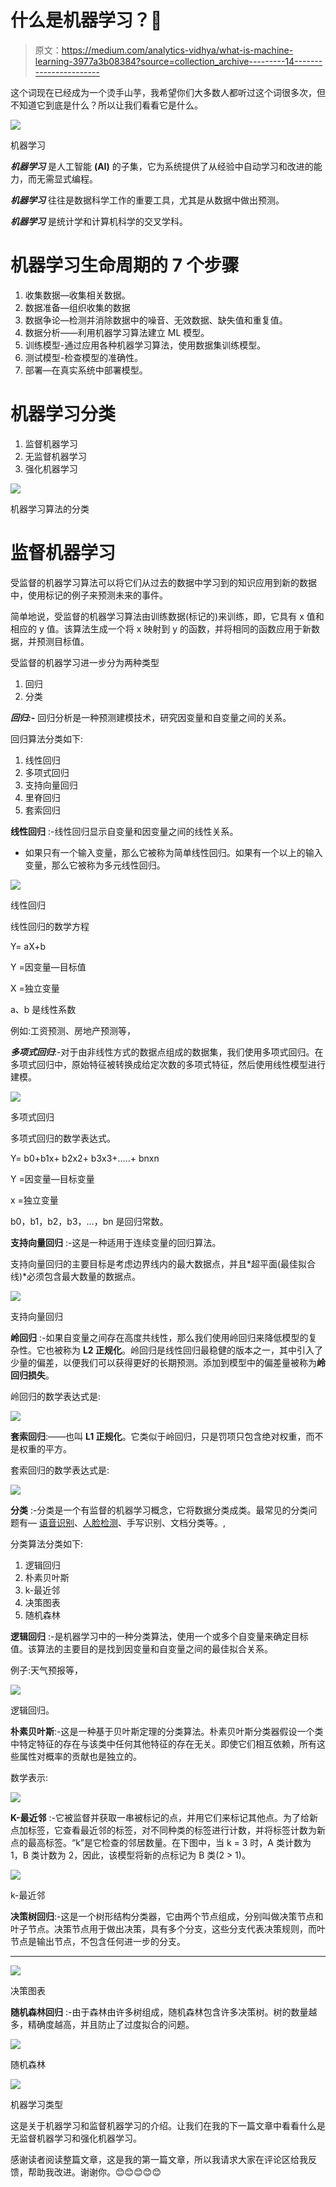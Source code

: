 # 什么是机器学习？🤔

> 原文：<https://medium.com/analytics-vidhya/what-is-machine-learning-3977a3b08384?source=collection_archive---------14----------------------->

这个词现在已经成为一个烫手山芋，我希望你们大多数人都听过这个词很多次，但不知道它到底是什么？所以让我们看看它是什么。

![](img/00cbc635fdad8662276d8bb7bd345015.png)

机器学习

***机器学习*** 是人工智能 **(AI)** 的子集，它为系统提供了从经验中自动学习和改进的能力，而无需显式编程。

***机器学习*** 往往是数据科学工作的重要工具，尤其是从数据中做出预测。

***机器学习*** 是统计学和计算机科学的交叉学科。

# **机器学习生命周期的 7 个步骤**

1.  收集数据—收集相关数据。
2.  数据准备—组织收集的数据
3.  数据争论—检测并消除数据中的噪音、无效数据、缺失值和重复值。
4.  数据分析——利用机器学习算法建立 ML 模型。
5.  训练模型-通过应用各种机器学习算法，使用数据集训练模型。
6.  测试模型-检查模型的准确性。
7.  部署—在真实系统中部署模型。

# 机器学习分类

1.  监督机器学习
2.  无监督机器学习
3.  强化机器学习

![](img/f58234acf9d0934a7a4b64ea11f39e02.png)

机器学习算法的分类

# **监督机器学习**

受监督的机器学习算法可以将它们从过去的数据中学习到的知识应用到新的数据中，使用标记的例子来预测未来的事件。

简单地说，受监督的机器学习算法由训练数据(标记的)来训练，即，它具有 x 值和相应的 y 值。该算法生成一个将 x 映射到 y 的函数，并将相同的函数应用于新数据，并预测目标值。

受监督的机器学习进一步分为两种类型

1.  回归
2.  分类

***回归:-*** 回归分析是一种预测建模技术，研究因变量和自变量之间的关系。

回归算法分类如下:

1.  线性回归
2.  多项式回归
3.  支持向量回归
4.  里脊回归
5.  套索回归

**线性回归** :-线性回归显示自变量和因变量之间的线性关系。

*   如果只有一个输入变量，那么它被称为简单线性回归。如果有一个以上的输入变量，那么它被称为多元线性回归。

![](img/6d782fecc2b618f8ba74895e1936b2b4.png)

线性回归

线性回归的数学方程

Y= aX+b

Y =因变量—目标值

X =独立变量

a、b 是线性系数

例如:工资预测、房地产预测等，

***多项式回归***:-对于由非线性方式的数据点组成的数据集，我们使用多项式回归。在多项式回归中，原始特征被转换成给定次数的多项式特征，然后使用线性模型进行建模。

![](img/2d719d331a68cb2d07f68a64e6ceffa6.png)

多项式回归

多项式回归的数学表达式。

Y= b0+b1x+ b2x2+ b3x3+…..+ bnxn

Y =因变量—目标变量

x =独立变量

b0，b1，b2，b3，…，bn 是回归常数。

**支持向量回归** :-这是一种适用于连续变量的回归算法。

支持向量回归的主要目标是考虑边界线内的最大数据点，并且*超平面(最佳拟合线)*必须包含最大数量的数据点。

![](img/42b8a522bdd942dd9cd0e9457a7b06d5.png)

支持向量回归

**岭回归** :-如果自变量之间存在高度共线性，那么我们使用岭回归来降低模型的复杂性。它也被称为 **L2 正规化**。岭回归是线性回归最稳健的版本之一，其中引入了少量的偏差，以便我们可以获得更好的长期预测。添加到模型中的偏差量被称为**岭回归损失**。

岭回归的数学表达式是:

![](img/c90a10586926db66eef852a6ce79078a.png)

**套索回归**:——也叫 **L1 正规化**。它类似于岭回归，只是罚项只包含绝对权重，而不是权重的平方。

套索回归的数学表达式是:

![](img/06d4182e2d9f5128156c66737bf654ff.png)

**分类** :-分类是一个有监督的机器学习概念，它将数据分类成类。最常见的分类问题有— [语音识别](https://www.edureka.co/blog/speech-recognition-python/)、[人脸检测](https://www.edureka.co/blog/tensorflow-object-detection-tutorial/)、手写识别、文档分类等。,

分类算法分类如下:

1.  逻辑回归
2.  朴素贝叶斯
3.  k-最近邻
4.  决策图表
5.  随机森林

**逻辑回归** :-是机器学习中的一种分类算法，使用一个或多个自变量来确定目标值。该算法的主要目的是找到因变量和自变量之间的最佳拟合关系。

例子:天气预报等，

![](img/59793fc7f884de91ef0a3fea8b45a7c8.png)

逻辑回归。

**朴素贝叶斯**:-这是一种基于贝叶斯定理的分类算法。朴素贝叶斯分类器假设一个类中特定特征的存在与该类中任何其他特征的存在无关。即使它们相互依赖，所有这些属性对概率的贡献也是独立的。

数学表示:

![](img/5f623e73411ef441b538e01eef21cbcd.png)

**K-最近邻** :-它被监督并获取一串被标记的点，并用它们来标记其他点。为了给新点加标签，它查看最近邻的标签，对不同种类的标签进行计数，并将标签计数为新点的最高标签。“k”是它检查的邻居数量。在下图中，当 k = 3 时，A 类计数为 1，B 类计数为 2，因此，该模型将新的点标记为 B 类(2 > 1)。

![](img/045df30a1ca6d175157d6e97b27c2dd4.png)

k-最近邻

**决策树回归**:-这是一个树形结构分类器，它由两个节点组成，分别叫做决策节点和叶子节点。决策节点用于做出决策，具有多个分支，这些分支代表决策规则，而叶节点是输出节点，不包含任何进一步的分支。

*   ****

![](img/df1d1948fea3694f2af0e32395a1fc7f.png)

决策图表

**随机森林回归** :-由于森林由许多树组成，随机森林包含许多决策树。树的数量越多，精确度越高，并且防止了过度拟合的问题。

![](img/15a48b231e88393d570162f9ac0167de.png)

随机森林

![](img/fd53ab1692fb224fd0067497a9552329.png)

机器学习类型

这是关于机器学习和监督机器学习的介绍。让我们在我的下一篇文章中看看什么是无监督机器学习和强化机器学习。

感谢读者阅读整篇文章，这是我的第一篇文章，所以我请求大家在评论区给我反馈，帮助我改进。谢谢你。😊😊😊😊😊